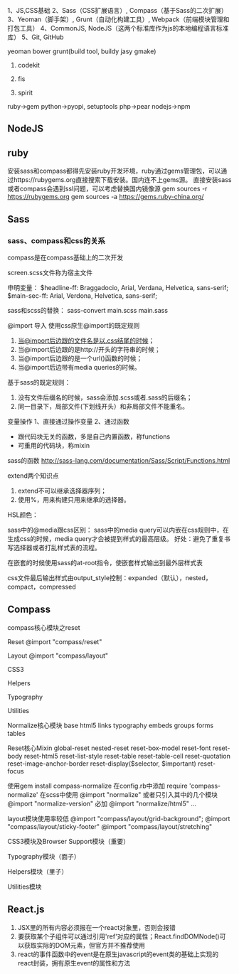 1、JS,CSS基础
2、Sass（CSS扩展语言）, Compass（基于Sass的二次扩展）
3、Yeoman（脚手架）, Grunt（自动化构建工具）, Webpack（前端模块管理和打包工具）
4、CommonJS, NodeJS（这两个标准库作为js的本地编程语言标准库）
5、Git, GitHub


yeoman bower grunt(build tool, buildy jasy gmake)

1. codekit

2. fis

3. spirit

ruby->gem python->pyopi, setuptools php->pear nodejs->npm


## NodeJS


## ruby
安装sass和compass都得先安装ruby开发环境，ruby通过gems管理包，可以通过https://rubygems.org直接搜索下载安装。国内连不上gems源。
直接安装sass或者compass会遇到ssl问题，可以考虑替换国内镜像源
gem sources -r https://rubygems.org
gem sources -a https://gems.ruby-china.org/



## Sass

### sass、compass和css的关系
compass是在compass基础上的二次开发


screen.scss文件称为宿主文件

申明变量：
$headline-ff: Braggadocio, Arial, Verdana, Helvetica, sans-serif;
$main-sec-ff: Arial, Verdona, Helvetica, sans-serif;

sass和scss的替换：
sass-convert main.scss main.sass

@import 导入
使用css原生@import的既定规则
1. 当@import后边跟的文件名是以.css结尾的时候；
2. 当@import后边跟的是http://开头的字符串的时候；
3. 当@import后边跟的是一个url()函数的时候；
4. 当@import后边带有media queries的时候。

基于sass的既定规则：
1. 没有文件后缀名的时候，sass会添加.scss或者.sass的后缀名；
2. 同一目录下，局部文件(下划线开头）和非局部文件不能重名。

变量操作
1、直接通过操作变量
2、通过函数
- 跟代码块无关的函数，多是自己内置函数，称functions
- 可重用的代码块，称mixin

sass的函数
http://sass-lang.com/documentation/Sass/Script/Functions.html

extend两个知识点
1. extend不可以继承选择器序列；
2. 使用%，用来构建只用来继承的选择器。

HSL颜色：

sass中的@media跟css区别：
sass中的media query可以内嵌在css规则中，在生成css的时候，media query才会被提到样式的最高层级。
好处：避免了重复书写选择器或者打乱样式表的流程。

在嵌套的时候使用sass的at-root指令，使嵌套样式输出到最外层样式表

css文件最后输出样式由output_style控制：expanded（默认），nested，compact，compressed

## Compass

compass核心模块之reset

Reset
@import "compass/reset"

Layout
@import "compass/layout"

CSS3

Helpers

Typography

Utilities


Normalize核心模块
base
html5
links
typography
embeds
groups
forms
tables


Reset核心Mixin
global-reset
nested-reset
reset-box-model
reset-font
reset-body
reset-html5
reset-list-style
reset-table
reset-table-cell
reset-quotation
reset-image-anchor-border
reset-display($selector, $important)
reset-focus

使用gem install compass-normalize
在config.rb中添加 require 'compass-normalize'
在scss中使用 @import "normalize"
或者只引入其中的几个模块 
@import "normalize-version" 必加
@import "normalize/html5"
...

layout模块使用率较低
@import "compass/layout/grid-background";
@import "compass/layout/sticky-footer"
@import "compass/layout/stretching"

CSS3模块及Browser Support模块（重要）

Typography模块（面子）

Helpers模块（里子）

Utilities模块


## React.js

1. JSX里的所有内容必须报在一个react对象里，否则会报错
2. 要获取某个子组件可以通过引用'ref'对应的属性；React.findDOMNode()可以获取实际的DOM元素，但官方并不推荐使用
3. react的事件函数中的event是在原生javascript的event类的基础上实现的react封装，拥有原生event的属性和方法